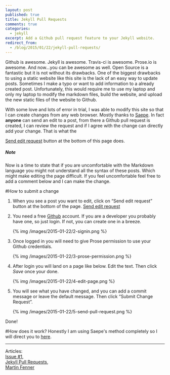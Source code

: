 ```yaml
---
layout: post
published: true
title: Jekyll Pull Requests
comments: true
categories: 
  - jekyll
excerpt: Add a Github pull request feature to your Jekyll website.
redirect_from:
  - /blog/2015/01/22/jekyll-pull-requests/
---
```


Github is awesome. Jekyll is awesome. Travis-ci is awesome. Prose.io is awesome. And now...you can be awesome as well. Open Source is a fantastic but it is not without its drawbacks. One of the biggest drawbacks to using a static website like this site is the lack of an easy way to update posts. Sometimes I make a typo or want to add information to a already created post. Unfortunately, this would require me to use my laptop and only my laptop to modify the markdown files, build the website, and upload the new static files of the website to Github. 

With some love and lots of error in trial, I was able to modify this site so that I can create changes from any web browser. Mostly thanks to [Saepe](http://brunosan.eu/2012/07/01/jekyll-pull-requests/). In fact **anyone** can send an edit to a post, from there a Github pull request is created, I can review the request and if I agree with the change can directly add your change. That is what the 

<a id="pull-request-btn" class="btn btn-danger" href="">Send edit request</a>  button at the bottom of this page does.

<div class="note info">
  <h5>Note</h5>
  <p>Now is a time to state that if you are uncomfortable with the Markdown language you might not understand all the syntax of these posts. Which might make editing the page difficult. If you feel uncomfortable feel free to add a comment below and I can make the change.</p>
</div>

#How to submit a change
1. When you see a post you want to edit, click on “Send edit request” button at the bottom of the page. <a id="pull-request-btn" class="btn btn-danger" href="">Send edit request</a> 

2. You need a free [Github](https://github.com) account. If you are a developer you probably have one, so just login. If not, you can create one in a breeze.

	{% img /images/2015-01-22/2-signin.png %}

3. Once logged in you will need to give Prose permission to use your Github credentials. 

	{% img /images/2015-01-22/3-prose-permission.png %}

4. After login you will land on a page like below. Edit the text. Then click *Save* once your done.

	{% img /images/2015-01-22/4-edit-page.png %}
	
5. You will see what you have changed, and you can add a commit message or leave the default message. Then click “Submit Change Request”.

	{% img /images/2015-01-22/5-send-pull-request.png %}

Done!

#How does it work?
Honestly I am using Saepe's method completely so I will direct you to [here](http://brunosan.eu/2012/07/01/jekyll-pull-requests/).

---

Articles:  
[Issue #1](https://github.com/clburlison/clburlison.github.io/issues/1),  
[Jekyll Pull Requests](http://brunosan.eu/2012/07/01/jekyll-pull-requests/),  
[Martin Fenner](http://blog.martinfenner.org/)
